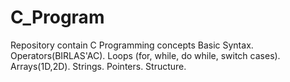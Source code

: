 # C_Program
Repository contain C Programming concepts
Basic Syntax.
Operators(BIRLAS'AC).
Loops (for, while, do while, switch cases).
Arrays(1D,2D).
Strings.
Pointers.
Structure.
